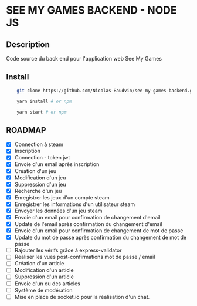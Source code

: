 # SEE MY GAMES BACKEND - NODE JS

## Description

Code source du back end pour l'application web See My Games

## Install

```bash
    git clone https://github.com/Nicolas-Baudvin/see-my-games-backend.git
```

```bash
    yarn install # or npm
```

```bash
    yarn start # or npm
```

## ROADMAP

- [x] Connection à steam
- [x] Inscription
- [x] Connection - token jwt
- [x] Envoie d'un email après inscription
- [x] Création d'un jeu
- [x] Modification d'un jeu
- [x] Suppression d'un jeu
- [x] Recherche d'un jeu
- [x] Enregistrer les jeux d'un compte steam
- [x] Enregistrer les informations d'un utilisateur steam
- [x] Envoyer les données d'un jeu steam
- [x] Envoie d'un email pour confirmation de changement d'email
- [x] Update de l'email après confirmation du changement d'email
- [x] Envoie d'un email pour confirmation de changement de mot de passe
- [x] Update du mot de passe après confirmation du changement de mot de passe
- [ ] Rajouter les vérifs grâce à express-validator
- [ ] Realiser les vues post-confirmations mot de passe / email
- [ ] Création d'un article
- [ ] Modification d'un article
- [ ] Suppression d'un article
- [ ] Envoie d'un ou des articles
- [ ] Système de modération
- [ ] Mise en place de socket.io pour la réalisation d'un chat.
